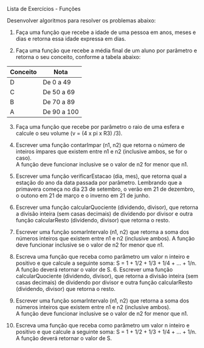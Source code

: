 Lista de Exercícios - Funções

Desenvolver algoritmos para resolver os problemas abaixo: 

1. Faça uma função que recebe a idade de uma pessoa em anos, meses e dias e retorna essa idade expressa em dias. 

2. Faça uma função que recebe a média final de um aluno por parâmetro e retorna o seu conceito, conforme a tabela abaixo: 
    
| Conceito  | Nota |
|---|--------------|
| D | De 0 a 49 |
| C | De 50 a 69 |
| B | De 70 a 89 |
| A | De 90 a 100 |

3. Faça uma função que recebe por parâmetro o raio de uma esfera e calcule o seu volume (v = (4 x pi x R3) /3). 

4. Escrever uma função contarImpar (n1, n2) que retorna o número de inteiros ímpares que existem entre n1 e n2 (inclusive ambos, se for o caso).  
A função deve funcionar inclusive se o valor de n2 for menor que n1.          

5. Escrever uma função verificarEstacao (dia, mes), que retorna qual a estação do ano da data passada por parâmetro. 
Lembrando que a primavera começa no dia 23 de setembro, o verão em 21 de dezembro, o outono em 21 de março e o inverno em 21 de junho.          

6. Escrever uma função calcularQuociente (dividendo, divisor), que retorna a divisão inteira (sem casas decimais) de dividendo por divisor e outra função calcularResto (dividendo, divisor) que retorna o resto. 

7. Escrever uma função somarIntervalo (n1, n2) que retorna a soma dos números inteiros que existem entre n1 e n2 (inclusive ambos).
A função deve funcionar inclusive se o valor de n2 for menor que n1.             

8. Escreva uma função que receba como parâmetro um valor n inteiro e positivo e que calcule a seguinte soma: S = 1 + 1/2 + 1/3 + 1/4 + ... + 1/n.
A função deverá retornar o valor de S. 6. Escrever uma função calcularQuociente (dividendo, divisor), que retorna a divisão inteira (sem casas decimais) de dividendo por divisor e outra função calcularResto (dividendo, divisor) que retorna o resto. 

7. Escrever uma função somarIntervalo (n1, n2) que retorna a soma dos números inteiros que existem entre n1 e n2 (inclusive ambos).  
A função deve funcionar inclusive se o valor de n2 for menor que n1.             

8. Escreva uma função que receba como parâmetro um valor n inteiro e positivo e que calcule a seguinte soma: 
S = 1 + 1/2 + 1/3 + 1/4 + ... + 1/n. A função deverá retornar o valor de S.
